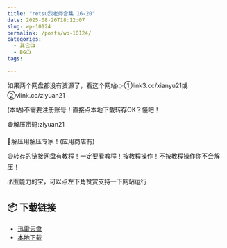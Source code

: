 ```yaml
---
title: "retsu烈老师合集 16-20"
date: 2025-08-26T18:12:07
slug: wp-10124
permalink: /posts/wp-10124/
categories:
  - 其它📺
  - BG📺
tags:

---
```


如果两个网盘都没有资源了，看这个网站👉①link3.cc/xianyu21或②vlink.cc/ziyuan21

(本站)不需要注册账号！直接点本地下载转存OK？懂吧！

🟢解压密码:ziyuan21

🔵解压用解压专家！(应用商店有)

🟡转存的链接网盘有教程！一定要看教程！按教程操作！不按教程操作你不会解压！

💰🈶能力的宝，可以点左下角赞赏支持一下网站运行

## 📦 下载链接
- [迅雷云盘](https://blziyuan21.com/pay-download/10124?key=9e3938dc4a&down_id=0)
- [本地下载](https://blziyuan21.com/pay-download/10124?key=9e3938dc4a&down_id=1)

